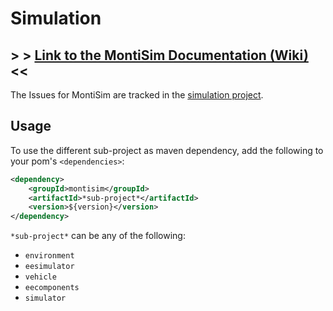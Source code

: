 <!-- (c) https://github.com/MontiCore/monticore -->

# Simulation

## > > [Link to the MontiSim Documentation (Wiki)](https://git.rwth-aachen.de/monticore/EmbeddedMontiArc/simulators/simulation/-/wikis/home)  <<

The Issues for MontiSim are tracked in
the [simulation project](https://git.rwth-aachen.de/monticore/EmbeddedMontiArc/simulators/simulation/-/boards/8343).

## Usage

To use the different sub-project as maven dependency, add the following to your pom's `<dependencies>`:

```xml
<dependency>
    <groupId>montisim</groupId>
    <artifactId>*sub-project*</artifactId>
    <version>${version}</version>
</dependency>
```

`*sub-project*` can be any of the following:

- `environment`
- `eesimulator`
- `vehicle`
- `eecomponents`
- `simulator`
